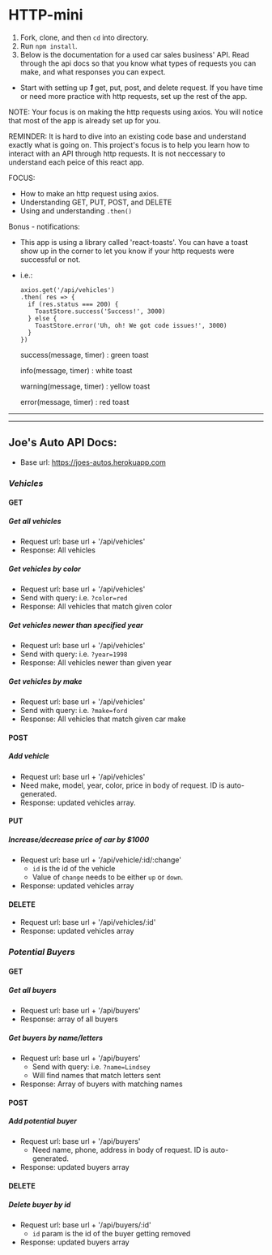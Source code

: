 # HTTP-mini

1. Fork, clone, and then `cd` into directory.
2. Run `npm install`.
3. Below is the documentation for a used car sales business' API. Read through the api docs so that you know what types of requests you can make, and what responses you can expect. 

* Start with setting up **_1_** get, put, post, and delete request. If you have time or need more practice with http requests, set up the rest of the app.

NOTE: Your focus is on making the http requests using axios. You will notice that most of the app is already set up for you.

REMINDER: It is hard to dive into an existing code base and understand exactly what is going on. This project's focus is to help you learn how to interact with an API through http requests. It is not neccessary to understand each peice of this react app.

FOCUS:
  - How to make an http request using axios.
  - Understanding GET, PUT, POST, and DELETE
  - Using and understanding `.then()`

Bonus - notifications:
- This app is using a library called 'react-toasts'. You can have a toast show up in the corner to let you know if your http requests were successful or not.
- i.e.:
  ```
  axios.get('/api/vehicles')
  .then( res => {
    if (res.status === 200) {
      ToastStore.success('Success!', 3000)
    } else {
      ToastStore.error('Uh, oh! We got code issues!', 3000)
    }
  })
  
  ```
  success(message, timer) : green toast

  info(message, timer) : white toast

  warning(message, timer) : yellow toast

  error(message, timer) : red toast

<hr><hr>  

## Joe's Auto API Docs:

  - Base url: https://joes-autos.herokuapp.com

### *Vehicles*


#### GET

##### Get all vehicles
- Request url: base url + '/api/vehicles'
- Response: All vehicles

##### Get vehicles by color
- Request url: base url + '/api/vehicles'
- Send with query: i.e. `?color=red`
- Response: All vehicles that match given color

##### Get vehicles newer than specified year
- Request url: base url + '/api/vehicles'
- Send with query: i.e. `?year=1998`
- Response: All vehicles newer than given year

##### Get vehicles by make
- Request url: base url + '/api/vehicles'
- Send with query: i.e. `?make=ford`
- Response: All vehicles that match given car make

#### POST

##### Add vehicle
- Request url: base url + '/api/vehicles'
- Need make, model, year, color, price in body of request. ID is auto-generated.
- Response: updated vehicles array.

#### PUT

##### Increase/decrease price of car by $1000 
- Request url: base url + '/api/vehicle/:id/:change'
  - `id` is the id of the vehicle
  - Value of `change` needs to be either `up` or `down`.
- Response: updated vehicles array

#### DELETE


- Request url: base url + '/api/vehicles/:id'
- Response: updated vehicles array


### *Potential Buyers*

#### GET

##### Get all buyers
- Request url: base url + '/api/buyers'
- Response: array of all buyers

##### Get buyers by name/letters
- Request url: base url + '/api/buyers'
  - Send with query: i.e. `?name=Lindsey`
  - Will find names that match letters sent
- Response: Array of buyers with matching names

#### POST

##### Add potential buyer
- Request url: base url + '/api/buyers'
  - Need name, phone, address in body of request. ID is auto-generated.
- Response: updated buyers array

#### DELETE

##### Delete buyer by id
- Request url: base url + '/api/buyers/:id'
  - `id` param is the id of the buyer getting removed
- Response: updated buyers array



